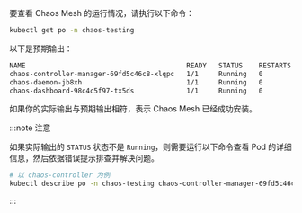 要查看 Chaos Mesh 的运行情况，请执行以下命令：

```bash
kubectl get po -n chaos-testing
```

以下是预期输出：

```bash
NAME                                        READY   STATUS    RESTARTS   AGE
chaos-controller-manager-69fd5c46c8-xlqpc   1/1     Running   0          2d5h
chaos-daemon-jb8xh                          1/1     Running   0          2d5h
chaos-dashboard-98c4c5f97-tx5ds             1/1     Running   0          2d5h
```

如果你的实际输出与预期输出相符，表示 Chaos Mesh 已经成功安装。

:::note 注意

如果实际输出的 `STATUS` 状态不是 `Running`，则需要运行以下命令查看 Pod 的详细信息，然后依据错误提示排查并解决问题。

```bash
# 以 chaos-controller 为例
kubectl describe po -n chaos-testing chaos-controller-manager-69fd5c46c8-xlqpc
```

:::
